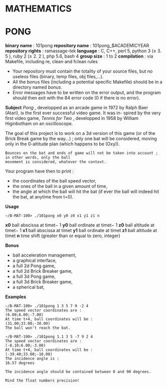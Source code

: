 # MATHEMATICS

# PONG

**binary name** : 101pong
**repository name** : 101pong_$ACADEMICYEAR
**repository rights** : ramassage-tek
**language** : C, C++, perl 5, python 3 (≥ 3. 5 ), ruby 2 (≥ 2. 2 ), php 5.6, bash 4
**group size** : 1 to 2
**compilation** : via Makefile, including re, clean and fclean rules

- Your repository must contain the totality of your source files, but no useless files (binary, temp files,
    obj files,...).
- All the bonus files (including a potential specific Makefile) should be in a directory named _bonus_.
- Error messages have to be written on the error output, and the program should then exit with the
    84 error code (0 if there is no error).

**Subject**
_Pong_ , developped as an arcade game in 1972 by Ralph Baer (Atari), is the first ever successful video game. It was in-
spired by the very first video game, _Tennis for Two_ , developped in 1958 by William Higinbotham on an oscilloscope.

The goal of this project is to work on a 3d version of this game (or of the Brick Break game by the way...) ; only one bat
will be considered, moving only in the 0-altitude plan (which happens to be (Oxy)).

```
Bounces on the bat and ends of game will not be taken into account ; in other words, only the ball
movement is considered, whatever the context.
```
Your program have then to print :

- the coordinates of the ball speed vector,
- the ones of the ball in a given amount of time,
- the angle at which the ball will hit the bat (if ever the ball will indeed hit the bat, at anytime from t=0).


**Usage**

```
∼/B-MAT-100> ./101pong x0 y0 z0 x1 y1 z1 n
```
**x0** ball abscissa at timet− 1
**y0** ball ordinate at timet− 1
**z0** ball altitude at timet− 1
**x1** ball abscissa at timet
**y1** ball ordinate at timet
**z1** ball altitude at timet
**n** time shift (greater than or equal to zero, integer)

**Bonus**

- ball acceleration management,
- a graphical interface,
- a full 2d Pong game,
- a full 2d Brick Breaker game,
- a full 3d Pong game,
- a full 3d Brick Breaker game,
- a spherical bat,

**Examples**


```
∼/B-MAT-100> ./101pong 1 3 5 7 9 -2 4
The speed vector coordinates are :
(6.00;6.00;-7.00)
At time t+4, ball coordinates will be :
(31.00;33.00;-30.00)
The ball won't reach the bat.
```


```
∼/B-MAT-100> ./101pong 1.1 3 5 -7 9 2 4
The speed vector coordinates are :
(-8.10;6.00;-3.00)
At time t+4, ball coordinates will be :
(-39.40;33.00;-10.00)
The incidence angle is :
16.57 degrees
```
```
The incidence angle should be contained between 0 and 90 degrees.
```
```
Mind the float numbers precision!
```




